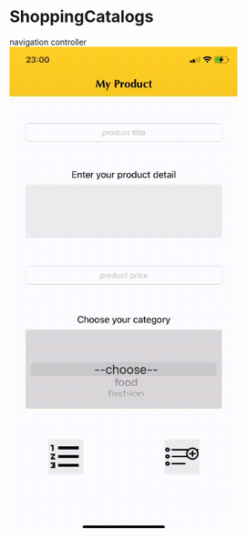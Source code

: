 # ShoppingCatalogs
navigation controller 
![Alt Text](https://github.com/ZeynepTurnali/ShoppingCatalogs/blob/main/addingProduct.gif)

